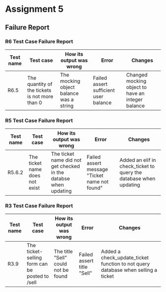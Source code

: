 # Assignment 5

## Failure Report

### R6 Test Case Failure Report

| Test name | Test case                                      | How its output was wrong                | Error                                 | Changes                                           |
|-----------|------------------------------------------------|-----------------------------------------|---------------------------------------|---------------------------------------------------|
| R6.5      | The quantity of the tickets is not more than 0 | The mocking object balance was a string | Failed assert sufficient user balance | Changed mocking object to have an integer balance |

### R5 Test Case Failure Report

| Test name | Test case                                      | How its output was wrong                | Error                                 | Changes                                           |
|-----------|------------------------------------------------|-----------------------------------------|---------------------------------------|---------------------------------------------------|
| R5.6.2    | The ticket name does not exist | The ticket name did not get checked in the databse when updating | Failed assert message "Ticket name not found" | Added an elif in check_ticket to query the database when updating |

### R3 Test Case Failure Report

| Test name | Test case                                      | How its output was wrong                | Error                                 | Changes                                           |
|-----------|------------------------------------------------|-----------------------------------------|---------------------------------------|---------------------------------------------------|
| R3.9    | The ticket-selling form can be posted to /sell | The title "Sell" could not be found | Failed assert title "Sell" | Added a check_update_ticket function to not query database when selling a ticket |
